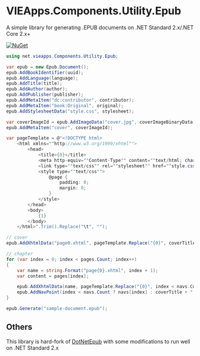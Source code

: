# VIEApps.Components.Utility.Epub

A simple library for generating .EPUB documents on .NET Standard 2.x/.NET Core 2.x+

[![NuGet](https://img.shields.io/nuget/v/VIEApps.Components.Utility.Epub.svg)](https://www.nuget.org/packages/VIEApps.Components.Utility.Epub)

```csharp
using net.vieapps.Components.Utility.Epub;

var epub = new Epub.Document();
epub.AddBookIdentifier(uuid);
epub.AddLanguage(language);
epub.AddTitle(title);
epub.AddAuthor(author);
epub.AddPublisher(publisher);
epub.AddMetaItem("dc:contributor", contributor);
epub.AddMetaItem("book:Original", original);
epub.AddStylesheetData("style.css", stylesheet);

var coverImageId = epub.AddImageData("cover.jpg", coverImageBinaryData);
epub.AddMetaItem("cover", coverImageId);

var pageTemplate = @"<!DOCTYPE html>
	<html xmlns=""http://www.w3.org/1999/xhtml"">
		<head>
			<title>{0}</title>
			<meta http-equiv=""Content-Type"" content=""text/html; charset=utf-8""/>
			<link type=""text/css"" rel=""stylesheet"" href=""style.css""/>
			<style type=""text/css"">
				@page {
					padding: 0;
					margin: 0;
				}
			</style>
		</head>
		<body>
			{1}
		</body>
	</html>".Trim().Replace("\t", "");

// cover
epub.AddXhtmlData("page0.xhtml", pageTemplate.Replace("{0}", coverTitle).Replace("{1}", coverBody));

// chapter
for (var index = 0; index < pages.Count; index++)
{
	var name = string.Format("page{0}.xhtml", index + 1);
	var content = pages[index];

	epub.AddXhtmlData(name, pageTemplate.Replace("{0}", index < navs.Count ? navs[index] : coverTitle).Replace("{1}", content));
	epub.AddNavPoint(index < navs.Count ? navs[index] : coverTitle + " - " + (index + 1).ToString(), name, index + 1);
}

epub.Generate("sample-document.epub");
```

## Others

This library is hard-fork of [DotNetEpub](https://github.com/gonzoua/DotNetEpub) with some modifications to run well on .NET Standard 2.x

